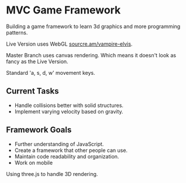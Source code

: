 # MVC Game Framework

Building a game framework to learn 3d graphics and more programming patterns.

Live Version uses WebGL
[sourcre.am/vampire-elvis](http://sourcre.am/vampire-elvis "Vampire Elvis").

Master Branch uses canvas rendering. Which means it doesn't look as fancy as the Live Version.

Standard 'a, s, d, w' movement keys.

## Current Tasks
* Handle collisions better with solid structures.
* Implement varying velocity based on gravity.

## Framework Goals
* Further understanding of JavaScript.
* Create a framework that other people can use.
* Maintain code readability and organization.
* Work on mobile

Using three.js to handle 3D rendering.